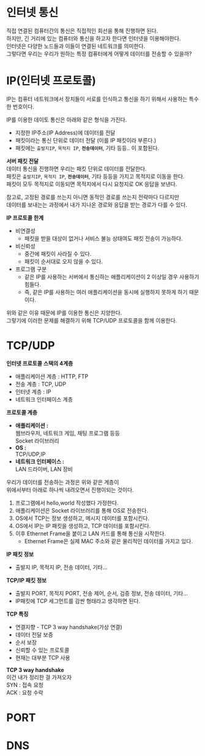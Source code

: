 # 인터넷 통신  
직접 연결된 컴퓨터간의 통신은 직접적인 회선을 통해 진행하면 된다.         
하지만, 긴 거리에 있는 컴퓨터와 통신을 하고자 한다면 인터넷을 이용해야한다.           
인터넷은 다양한 노드들과 이들이 연결된 네트워크를 의미한다.        
그렇다면 우리는 우리가 원하는 특정 컴퓨터에게 어떻게 데이터를 전송할 수 있을까?    
   
# IP(인터넷 프로토콜) 
IP는 컴퓨터 네트워크에서 장치들이 서로를 인식하고 통신을 하기 위해서 사용하는 특수한 번호이다.    
      
IP를 이용한 데이토 통신은 아래와 같은 형식을 가진다.        
* 지정한 IP주소(IP Address)에 데이터를 전달     
* 패킷이라는 통신 단위로 데이터 전달 (이를 IP 패킷이라 부른다.)        
* 패킷에는 `출발지IP`, `목적지 IP`, **`전송데이터`**, 기타 등등.. 이 포함된다.          
           
**서버 패킷 전달**           
데이터 통신을 진행하면 우리는 패킷 단위로 데이터를 전달한다.          
패킷은 `출발지IP`, `목적지 IP`, **`전송데이터`**, 기타 등등을 가지고 목적지로 이동을 한다.        
패킷이 모두 목적지로 이동되면 목적지에서 다시 요청지로 OK 응답을 보낸다.      
    
참고로, 고정된 경로를 쓰는지 아니면 동적인 경로를 쓰는지 전략마다 다르지만         
데이터를 보내는는 과정에서 내가 지나온 경로와 응답을 받는 경로가 다를 수 있다.     
  
**IP 프로토콜 한계**      
* 비연결성
  * 패킷을 받을 대상이 없거나 서비스 불능 상태여도 패킷 전송이 가능하다.   
* 비신뢰성
  * 중간에 패킷이 사라질 수 있다.   
  * 패킷이 순서대로 오지 않을 수 있다.    
* 프로그램 구분 
  * 같은 IP를 사용하는 서버에서 통신하는 애플리케이션이 2 이상일 경우 사용하기 힘들다.    
  * 즉, 같은 IP를 사용하는 여러 애플리케이션을 동시에 실행하지 못하게 하기 때문이다.  
             
위와 같은 이유 때문에 IP를 이용한 통신은 지양한다.         
그렇기에 이러한 문제를 해결하기 위해 TCP/UDP 프로토콜을 함께 이용한다.   
        
# TCP/UDP    
**인터넷 프로토콜 스택의 4계층**   
* 애플리케이션 계층 : HTTP, FTP  
* 전송 계층 : TCP, UDP
* 인터넷 계층 : IP
* 네트워크 인터페이스 계층

**프로토콜 계층**    
* **애플리케이션 :**   
  웹브라우저, 네트워크 게임, 채팅 프로그램 등등  
  Socket 라이브러리
* **OS :**    
  TCP/UDP,IP  
* **네트워크 인터페이스 :**  
  LAN 드라이버, LAN 장비    
   
우리가 데이터를 전송하는 과정은 위와 같은 계층이       
위에서부터 아래로 하나씩 내려오면서 진행이되는 것이다.     
   
1. 프로그램에서 hello,world 작성했다 가정한다.      
2. 애플리케이션은 Socket 라이브러리를 통해 OS로 전송한다.    
3. OS에서 TCP는 정보 생성하고, 메시지 데이터를 포함시킨다.     
4. OS에서 IP는 IP 패킷을 생성하고, TCP 데이터를 포함시킨다.     
5. 이후 Ethernet Frame을 붙이고 LAN 카드를 통해 통신을 시작한다. 
    * Ethernet Frame은 실제 MAC 주소와 같은 물리적인 데이터를 가지고 있다.   

**IP 패킷 정보**    
* 출발지 IP, 목적지 IP, 전송 데이터, 기타...
  
**TCP/IP 패킷 정보**
* 출발지 PORT, 목적지 PORT, 전송 제어, 순서, 검증 정보, 전송 데이터, 기타...   
* IP패킷에 TCP 세그먼트를 감싼 형태라고 생각하면 된다.    
         
**TCP 특징**      
* 연결지향 - TCP 3 way handshake(가상 연결)       
* 데이터 전달 보증    
* 순서 보장      
* 신뢰할 수 있는 프로토콜    
* 현재는 대부분 TCP 사용   
   
**TCP 3 way handshake**       
이건 내가 정리한 걸 가져오자   
SYN : 접속 요청     
ACK : 요청 수락     
   
   
   
 


# PORT
# DNS

